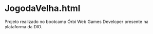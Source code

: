 # JogodaVelha.html
Projeto realizado no bootcamp Órbi Web Games Developer presente na plataforma da DIO.
